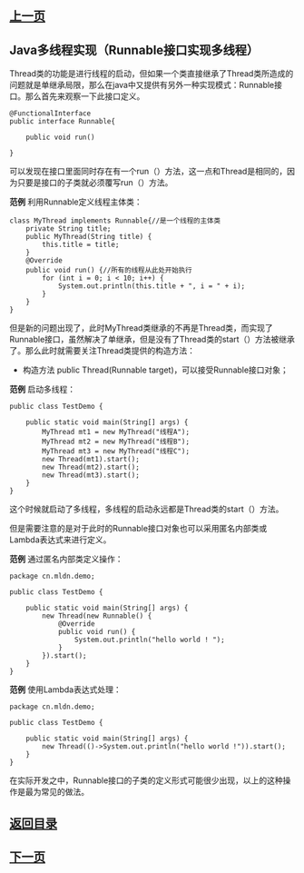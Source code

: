 ## [上一页](course26)
## Java多线程实现（Runnable接口实现多线程）

Thread类的功能是进行线程的启动，但如果一个类直接继承了Thread类所造成的问题就是单继承局限，那么在java中又提供有另外一种实现模式：Runnable接口。那么首先来观察一下此接口定义。

	@FunctionalInterface
	public interface Runnable{
	
		public void run()
	
	}

可以发现在接口里面同时存在有一个run（）方法，这一点和Thread是相同的，因为只要是接口的子类就必须覆写run（）方法。

**范例** 利用Runnable定义线程主体类：

	class MyThread implements Runnable{//是一个线程的主体类
		private String title;
		public MyThread(String title) {
			this.title = title;
		}
		@Override
		public void run() {//所有的线程从此处开始执行
			for (int i = 0; i < 10; i++) {
				System.out.println(this.title + ", i = " + i);
			}
		}
	}
但是新的问题出现了，此时MyThread类继承的不再是Thread类，而实现了Runnable接口，虽然解决了单继承，但是没有了Thread类的start（）方法被继承了。那么此时就需要关注Thread类提供的构造方法：

- 构造方法 public Thread(Runnable target)，可以接受Runnable接口对象；

**范例** 启动多线程：

	public class TestDemo {
		
		public static void main(String[] args) {
			MyThread mt1 = new MyThread("线程A");
			MyThread mt2 = new MyThread("线程B");
			MyThread mt3 = new MyThread("线程C");
			new Thread(mt1).start();
			new Thread(mt2).start();
			new Thread(mt3).start();
		}
	}

这个时候就启动了多线程，多线程的启动永远都是Thread类的start（）方法。

但是需要注意的是对于此时的Runnable接口对象也可以采用匿名内部类或Lambda表达式来进行定义。

**范例** 通过匿名内部类定义操作：

	package cn.mldn.demo;
	
	public class TestDemo {
		
		public static void main(String[] args) {
			new Thread(new Runnable() {
				@Override
				public void run() {
					System.out.println("hello world ! ");
				}
			}).start();
		}
	}

**范例** 使用Lambda表达式处理：

	package cn.mldn.demo;
	
	public class TestDemo {
		
		public static void main(String[] args) {
			new Thread(()->System.out.println("hello world !")).start();
		}
	}

在实际开发之中，Runnable接口的子类的定义形式可能很少出现，以上的这种操作是最为常见的做法。







## [返回目录](https://wuchengcheng110120.github.io/aliyunjava3/list)
## [下一页](course28)
